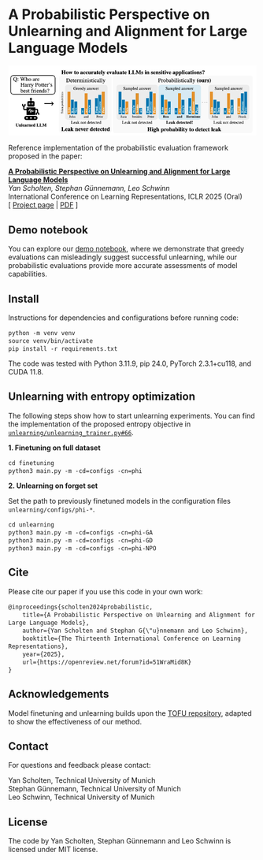 # A Probabilistic Perspective on Unlearning and Alignment for Large Language Models

<img src="./logo.png">

Reference implementation of the probabilistic evaluation framework proposed in the paper:

**<a href='https://openreview.net/pdf?id=51WraMid8K'>A Probabilistic Perspective on Unlearning and Alignment for Large Language Models</a>**<br>
*Yan Scholten, Stephan Günnemann, Leo Schwinn*<br>
International Conference on Learning Representations, ICLR 2025 (Oral)<br>
[ <a href='https://www.cs.cit.tum.de/daml/probabilistic-unlearning/'>Project page</a> | <a href='https://openreview.net/pdf?id=51WraMid8K'>PDF</a> ]

## Demo notebook

You can explore our [demo notebook](sampling-demo.ipynb), where we demonstrate that greedy evaluations can misleadingly suggest successful unlearning, while our probabilistic evaluations provide more accurate assessments of model capabilities.

## Install
Instructions for dependencies and configurations before running code:
```
python -m venv venv
source venv/bin/activate
pip install -r requirements.txt
```
The code was tested with Python 3.11.9, pip 24.0, PyTorch 2.3.1+cu118, and CUDA 11.8.

## Unlearning with entropy optimization

The following steps show how to start unlearning experiments. You can find the implementation of the proposed entropy objective in <a href="unlearning/unlearning_trainer.py#L66">`unlearning/unlearning_trainer.py#66`<a>.

**1. Finetuning on full dataset**
```
cd finetuning
python3 main.py -m -cd=configs -cn=phi
```

**2. Unlearning on forget set**

Set the path to previously finetuned models in the configuration files `unlearning/configs/phi-*`.

```
cd unlearning
python3 main.py -m -cd=configs -cn=phi-GA
python3 main.py -m -cd=configs -cn=phi-GD
python3 main.py -m -cd=configs -cn=phi-NPO
```

## Cite
Please cite our paper if you use this code in your own work:

```
@inproceedings{scholten2024probabilistic,
    title={A Probabilistic Perspective on Unlearning and Alignment for Large Language Models},
    author={Yan Scholten and Stephan G{\"u}nnemann and Leo Schwinn},
    booktitle={The Thirteenth International Conference on Learning Representations},
    year={2025},
    url={https://openreview.net/forum?id=51WraMid8K}
}
```

## Acknowledgements

Model finetuning and unlearning builds upon the <a href="https://github.com/locuslab/tofu">TOFU repository</a>, adapted to show the effectiveness of our method.

## Contact

For questions and feedback please contact:

Yan Scholten, Technical University of Munich<br>
Stephan Günnemann, Technical University of Munich<br>
Leo Schwinn, Technical University of Munich

## License

The code by Yan Scholten, Stephan Günnemann and Leo Schwinn is licensed under MIT license.
